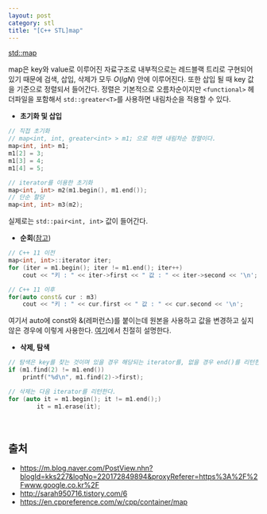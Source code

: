 ```yaml
---
layout: post
category: stl
title: "[C++ STL]map"
---
```


[std::map](https://en.cppreference.com/w/cpp/container/map)

map은 key와 value로 이루어진 자료구조로 내부적으로는 레드블랙 트리로 구현되어 있기 때문에 검색, 삽입, 삭제가 모두 $O(lgN)$ 안에 이루어진다. 또한 삽입 될 때 key 값을 기준으로 정렬되서 들어간다. 정렬은 기본적으로 오름차순이지만 `<functional>` 헤더파일을 포함해서 `std::greater<T>`를 사용하면 내림차순을 적용할 수 있다.

* **초기화 및 삽입**

```c++
// 직접 초기화
// map<int, int, greater<int> > m1; 으로 하면 내림차순 정렬이다.
map<int, int> m1;
m1[2] = 3;
m1[3] = 4;
m1[4] = 5;

// iterator를 이용한 초기화
map<int, int> m2(m1.begin(), m1.end());
// 단순 할당
map<int, int> m3(m2);
```

실제로는 `std::pair<int, int>` 값이 들어간다.

* **순회**([참고](https://stackoverflow.com/a/26282004/9437175))

```c++
// C++ 11 이전
map<int, int>::iterator iter;
for (iter = m1.begin(); iter != m1.end(); iter++)
	cout << "키 : " << iter->first << " 값 : " << iter->second << '\n';

// C++ 11 이후
for(auto const& cur : m3)
	cout << "키 : " << cur.first << " 값 : " << cur.second << '\n';
```

여기서 auto에 const와 &(레퍼런스)를 붙이는데 원본을 사용하고 값을 변경하고 싶지 않은 경우에 이렇게 사용한다. [여기](https://stackoverflow.com/a/15176127/9437175)에서 친절히 설명한다.

* **삭제, 탐색**

```c++
// 탐색은 key를 찾는 것이며 있을 경우 해당되는 iterator를, 없을 경우 end()를 리턴한다.
if (m1.find(2) != m1.end())
	printf("%d\n", m1.find(2)->first);

// 삭제는 다음 iterator를 리턴한다.
for (auto it = m1.begin(); it != m1.end();) 
		it = m1.erase(it);
```

<br>

## 출처

* https://m.blog.naver.com/PostView.nhn?blogId=kks227&logNo=220172849894&proxyReferer=https%3A%2F%2Fwww.google.co.kr%2F
* http://sarah950716.tistory.com/6
* https://en.cppreference.com/w/cpp/container/map
